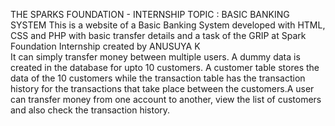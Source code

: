 THE SPARKS FOUNDATION - INTERNSHIP
TOPIC : BASIC BANKING SYSTEM
     This is a website of a Basic Banking System developed with HTML, CSS and PHP with basic transfer details and a task of the GRIP at Spark Foundation Internship created by 
ANUSUYA K     
      It can simply transfer money between multiple users. A dummy data is created in the database for upto 10 customers. A customer table stores the data of the 10 customers while the transaction table has the transaction history for the transactions that take place between the customers.A user can transfer money from one account to another, view the list of customers and also check the transaction history.
